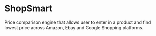# ShopSmart

Price comparison engine that allows user to enter in a product and find lowest price across Amazon, Ebay and Google Shopping platforms. 
